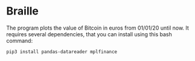 # Braille
The program plots the value of Bitcoin in euros from 01/01/20 until now.
It requires several dependencies, that you can install using this bash command:
```bash
pip3 install pandas-datareader mplfinance
```